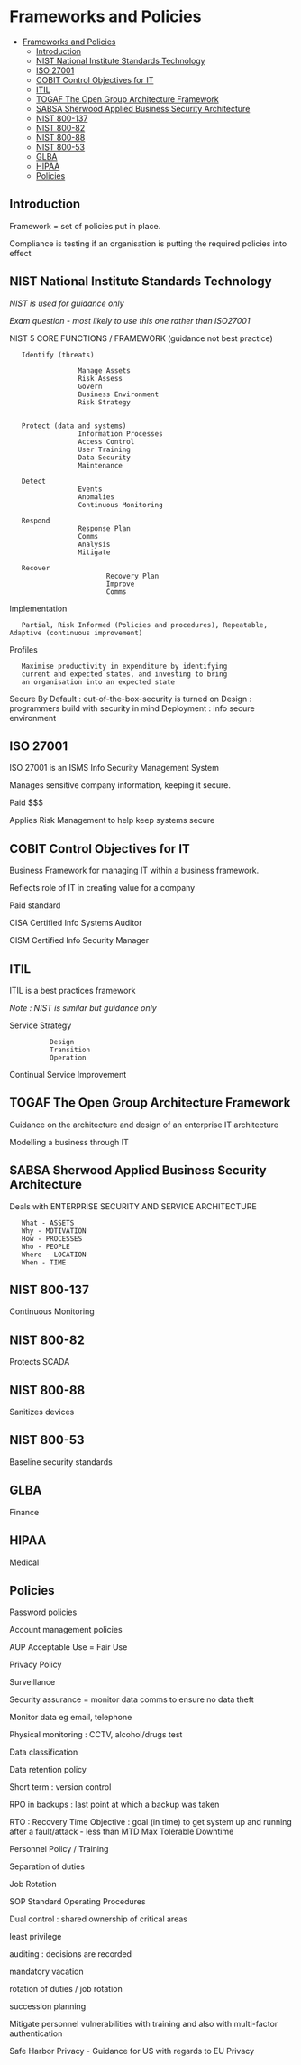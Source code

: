# Frameworks and Policies 

- [Frameworks and Policies](#frameworks-and-policies)
  - [Introduction](#introduction)
  - [NIST National Institute Standards Technology](#nist-national-institute-standards-technology)
  - [ISO 27001](#iso-27001)
  - [COBIT Control Objectives for IT](#cobit-control-objectives-for-it)
  - [ITIL](#itil)
  - [TOGAF The Open Group Architecture Framework](#togaf-the-open-group-architecture-framework)
  - [SABSA Sherwood Applied Business Security Architecture](#sabsa-sherwood-applied-business-security-architecture)
  - [NIST 800-137](#nist-800-137)
  - [NIST 800-82](#nist-800-82)
  - [NIST 800-88](#nist-800-88)
  - [NIST 800-53](#nist-800-53)
  - [GLBA](#glba)
  - [HIPAA](#hipaa)
  - [Policies](#policies)

## Introduction

Framework = set of policies put in place.

Compliance is testing if an organisation is putting the required policies into effect

## NIST National Institute Standards Technology

*NIST is used for guidance only*

*Exam question - most likely to use this one rather than ISO27001*

NIST 5 CORE FUNCTIONS / FRAMEWORK (guidance not best practice) 

       Identify (threats)

                     Manage Assets
                     Risk Assess
                     Govern
                     Business Environment
                     Risk Strategy
                     

       Protect (data and systems)
                     Information Processes
                     Access Control
                     User Training 
                     Data Security
                     Maintenance

       Detect
                     Events
                     Anomalies
                     Continuous Monitoring

       Respond
                     Response Plan
                     Comms
                     Analysis
                     Mitigate

       Recover
                            Recovery Plan
                            Improve
                            Comms

Implementation

       Partial, Risk Informed (Policies and procedures), Repeatable, Adaptive (continuous improvement)
       
Profiles

       Maximise productivity in expenditure by identifying 
       current and expected states, and investing to bring
       an organisation into an expected state

Secure By Default : out-of-the-box-security is turned on
                                          Design : programmers build with security in mind
                                          Deployment : info secure environment




## ISO 27001

ISO 27001 is an ISMS Info Security Management System

Manages sensitive company information, keeping it secure.

Paid $$$ 

Applies Risk Management to help keep systems secure



## COBIT Control Objectives for IT

Business Framework for managing IT within a business framework.

Reflects role of IT in creating value for a company

Paid standard

CISA Certified Info Systems Auditor

CISM Certified Info Security Manager
       

## ITIL 

ITIL is a best practices framework

*Note : NIST is similar but guidance only*

Service Strategy

              Design
              Transition
              Operation

Continual Service Improvement



## TOGAF The Open Group Architecture Framework

Guidance on the architecture and design of an enterprise IT architecture

Modelling a business through IT


## SABSA Sherwood Applied Business Security Architecture

Deals with ENTERPRISE SECURITY AND SERVICE ARCHITECTURE

       What - ASSETS
       Why - MOTIVATION
       How - PROCESSES
       Who - PEOPLE
       Where - LOCATION
       When - TIME

## NIST 800-137 

Continuous Monitoring

## NIST 800-82

Protects SCADA

## NIST 800-88

Sanitizes devices

## NIST 800-53

Baseline security standards

## GLBA

Finance

## HIPAA

Medical

## Policies

Password policies

Account management policies

AUP Acceptable Use = Fair Use

Privacy Policy

Surveillance

Security assurance = monitor data comms to ensure no data theft

Monitor data eg email, telephone

Physical monitoring : CCTV, alcohol/drugs test

Data classification

Data retention policy

Short term : version control

RPO in backups : last point at which a backup was taken

RTO : Recovery Time Objective : goal (in time) to get system up and running after a fault/attack - less than MTD Max Tolerable Downtime

Personnel Policy / Training

Separation of duties

Job Rotation

SOP Standard Operating Procedures

Dual control : shared ownership of critical areas

least privilege

auditing : decisions are recorded

mandatory vacation

rotation of duties / job rotation

succession planning

Mitigate personnel vulnerabilities with training and also with multi-factor authentication

Safe Harbor Privacy - Guidance for US with regards to EU Privacy